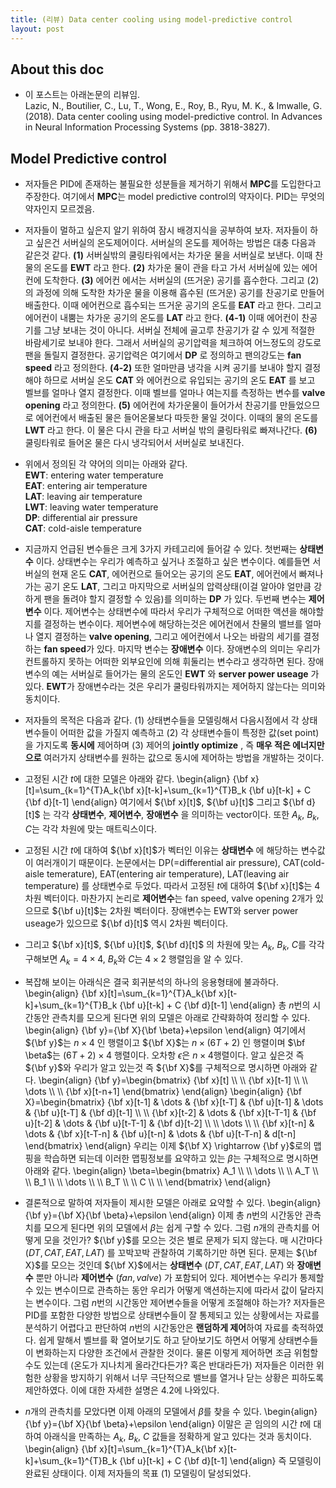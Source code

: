 ```yaml
---
title: (리뷰) Data center cooling using model-predictive control
layout: post 
---
```


## About this doc 
- 이 포스트는 아래논문의 리뷰임. <br/>
Lazic, N., Boutilier, C., Lu, T., Wong, E., Roy, B., Ryu, M. K., \& Imwalle, G. (2018). Data center cooling using model-predictive control. In Advances in Neural Information Processing Systems (pp. 3818-3827).

## Model Predictive control 
- 저자들은 PID에 존재하는 불필요한 성분들을 제거하기 위해서 **MPC**를 도입한다고 주장한다. 여기에서 **MPC**는 model predictive control의 약자이다. PID는 무엇의 약자인지 모르겠음. 

- 저자들이 멀하고 싶은지 알기 위하여 잠시 배경지식을 공부하여 보자. 저자들이 하고 싶은건 서버실의 온도제어이다. 서버실의 온도를 제어하는 방법은 대충 다음과 같은것 같다. **(1)** 서버실밖의 쿨링타워에서는 차가운 물을 서버실로 보낸다. 이때 찬물의 온도를 **EWT** 라고 한다. **(2)** 차가운 물이 관을 타고 가서 서버실에 있는 에어컨에 도착한다. **(3)** 에어컨 에서는 서버실의 (뜨거운) 공기를 흡수한다. 그리고 (2)의 과정에 의해 도착한 차가운 물을 이용해 흡수된 (뜨거운) 공기를 찬공기로 만들어 배출한다. 이때 에어컨으로 흡수되는 뜨거운 공기의 온도를 **EAT** 라고 한다. 그리고 에어컨이 내뿜는 차가운 공기의 온도를 **LAT** 라고 한다. **(4-1)** 이때 에어컨이 찬공기를 그냥 보내는 것이 아니다. 서버실 전체에 골고루 찬공기가 갈 수 있게 적절한 바람세기로 보내야 한다. 그래서 서버실의 공기압력을 체크하여 어느정도의 강도로 팬을 돌릴지 결정한다. 공기압력은 여기에서 **DP** 로 정의하고 팬의강도는 **fan speed** 라고 정의한다. **(4-2)** 또한 얼마만큼 냉각을 시켜 공기를 보내야 할지 결정해야 하므로 서버실 온도 **CAT** 와 에어컨으로 유입되는 공기의 온도 **EAT** 를 보고 벨브를 얼마나 열지 결정한다. 이때 벨브를 얼마나 여는지를 측정하는 변수를 **valve opening** 라고 정의한다. **(5)** 에어컨에 차가운물이 들어가서 찬공기를 만들었으므로 에어컨에서 배출된 물은 들어온물보다 따듯한 물일 것이다. 이때의 물의 온도를 **LWT** 라고 한다. 이 물은 다시 관을 타고 서버실 밖의 쿨링타워로 빠져나간다. **(6)** 쿨링타워로 들어온 물은 다시 냉각되어서 서버실로 보내진다. 

- 위에서 정의된 각 약어의 의미는 아래와 같다. <br/>
**EWT**: entering water temperature <br/>
**EAT**: entering air temperature <br/>
**LAT**: leaving air temperature <br/>
**LWT**: leaving water temperature <br/>
**DP**: differential air pressure <br/>
**CAT**: cold-aisle temperature <br/>

- 지금까지 언급된 변수들은 크게 3가지 카테고리에 들어갈 수 있다. 첫번째는 **상태변수** 이다. 상태변수는 우리가 예측하고 싶거나 조절하고 싶은 변수이다. 예를들면 서버실의 현재 온도 **CAT**, 에어컨으로 들어오는 공기의 온도 **EAT**, 에어컨에서 빠져나가는 공기 온도 **LAT**, 그리고 마지막으로 서버실의 압력상태(이걸 알아야 얼만큼 강하게 팬을 돌려야 할지 결정할 수 있음)를 의미하는 **DP** 가 있다. 두번째 변수는 **제어변수** 이다. 제어변수는 상태변수에 따라서 우리가 구체적으로 어떠한 액션을 해야할지를 결정하는 변수이다. 제어변수에 해당하는것은 에어컨에서 찬물의 밸브를 얼마나 열지 결정하는 **valve opening**, 그리고 에어컨에서 나오는 바람의 세기를 결정하는 **fan speed**가 있다. 마지막 변수는 **장애변수** 이다. 장애변수의 의미는 우리가 컨트롤하지 못하는 어떠한 외부요인에 의해 휘둘리는 변수라고 생각하면 된다. 장애변수의 예는 서버실로 들어가는 물의 온도인 **EWT** 와 **server power useage** 가 있다. **EWT**가 장애변수라는 것은 우리가 쿨링타워까지는 제어하지 않는다는 의미와 동치이다. 

- 저자들의 목적은 다음과 같다. (1) 상태변수들을 모델링해서 다음시점에서 각 상태변수들이 어떠한 값을 가질지 예측하고 (2) 각 상태변수들이 특정한 값(set point)을 가지도록 **동시에** 제어하며 (3) 제어의 **jointly optimize** , 즉 **매우 적은 에너지만으로** 여러가지 상태변수를 원하는 값으로 동시에 제어하는 방법을 개발하는 것이다. 

- 고정된 시간 $t$에 대한 모델은 아래와 같다. 
\begin{align}
{\bf x}[t]=\sum_{k=1}^{T}A_k{\bf x}[t-k]+\sum_{k=1}^{T}B_k {\bf u}[t-k] + C {\bf d}[t-1]
\end{align}
여기에서 ${\bf x}[t]$, ${\bf u}[t]$ 그리고 ${\bf d}[t]$ 는 각각 **상태변수**, **제어변수**, **장애변수** 을 의미하는 vector이다. 또한 $A_k$, $B_k$, $C$는 각각 차원에 맞는 매트릭스이다. 

- 고정된 시간 $t$에 대하여 ${\bf x}[t]$가 벡터인 이유는 **상태변수** 에 해당하는 변수값이 여러개이기 때문이다. 논문에서는 DP(=differential air pressure), CAT(cold-aisle temerature), EAT(entering air temperature), LAT(leaving air temperature) 를 상태변수로 두었다. 따라서 고정된 $t$에 대하여 ${\bf x}[t]$는 4차원 벡터이다. 마찬가지 논리로 **제어변수**는 fan speed, valve opening 2개가 있으므로 ${\bf u}[t]$는 2차원 벡터이다. 장애변수는 EWT와 server power useage가 있으므로 ${\bf d}[t]$ 역시 2차원 벡터이다. 

- 그리고  ${\bf x}[t]$, ${\bf u}[t]$, ${\bf d}[t]$ 의 차원에 맞는 $A_k,~B_k,~C$를 각각 구해보면 $A_k=4\times 4$, $B_k$와 $C$는 $4 \times 2$ 행렬임을 알 수 있다. 

- 복잡해 보이는 아래식은 결국 회귀분석의 하나의 응용형태에 불과하다. 
\begin{align}
{\bf x}[t]=\sum_{k=1}^{T}A_k{\bf x}[t-k]+\sum_{k=1}^{T}B_k {\bf u}[t-k] + C {\bf d}[t-1]
\end{align}
총 $n$번의 시간동안 관측치를 모으게 된다면 위의 모델은 아래로 간략화하여 정리할 수 있다. 
\begin{align}
{\bf y}={\bf X}{\bf \beta}+\epsilon
\end{align}
여기에서 ${\bf y}$는 $n\times 4$ 인 행렬이고 ${\bf X}$는 $n \times (6T+2)$ 인 행렬이며 $\bf \beta$는 $(6T+2) \times 4$ 행렬이다. 오차항 $\epsilon$은 $n \times 4$행렬이다. 알고 싶은것 즉 ${\bf y}$와 우리가 알고 있는것 즉 ${\bf X}$를 구체적으로 명시하면 아래와 같다. 
\begin{align}
{\bf y}=\begin{bmatrix}
{\bf x}[t] \\\\ \\\\ 
{\bf x}[t-1] \\\\ \\\\ 
\dots \\\\ \\\\ 
{\bf x}[t-n+1]
\end{bmatrix}
\end{align}
\begin{align}
{\bf X}=\begin{bmatrix}
{\bf x}[t-1] & \dots & {\bf x}[t-T] & {\bf u}[t-1] & \dots & {\bf u}[t-T] & {\bf d}[t-1] \\\\ \\\\ 
{\bf x}[t-2] & \dots & {\bf x}[t-T-1] & {\bf u}[t-2] & \dots & {\bf u}[t-T-1] & {\bf d}[t-2] \\\\ \\\\ 
\dots \\\\ \\\\ 
{\bf x}[t-n] & \dots & {\bf x}[t-T-n] & {\bf u}[t-n] & \dots & {\bf u}[t-T-n] & d[t-n] 
\end{bmatrix} 
\end{align}
우리는 이제 ${\bf X} \rightarrow {\bf y}$로의 맵핑을 학습하면 되는데 이러한 맵핑정보를 요약하고 있는 $\beta$는 구체적으로 명시하면 아래와 같다. 
\begin{align}
\beta=\begin{bmatrix}
A_1 \\\\ \\\\ 
\dots \\\\ \\\\ 
A_T \\\\ \\\\ 
B_1 \\\\ \\\\ 
\dots \\\\ \\\\ 
B_T \\\\ \\\\ 
C \\\\ \\\\ 
\end{bmatrix}
\end{align}

- 결론적으로 말하여 저자들이 제시한 모델은 아래로 요약할 수 있다. 
\begin{align}
{\bf y}={\bf X}{\bf \beta}+\epsilon
\end{align}
이제 총 $n$번의 시간동안 관측치를 모으게 된다면 위의 모델에서 $\beta$는 쉽게 구할 수 있다. 그럼 $n$개의 관측치를 어떻게 모을 것인가? ${\bf y}$를 모으는 것은 별로 문제가 되지 않는다. 매 시간마다 $(DT,CAT,EAT,LAT)$ 를 꼬박꼬박 관찰하여 기록하기만 하면 된다. 문제는 ${\bf X}$를 모으는 것인데 ${\bf X}$에서는 **상태변수** $(DT,CAT,EAT,LAT)$ 와 **장애변수** 뿐만 아니라 **제어변수** $(fan,valve)$ 가 포함되어 있다. 제어변수는 우리가 통제할 수 있는 변수이므로 관측하는 동안 우리가 어떻게 액션하는지에 따라서 값이 달라지는 변수이다. 그럼 $n$번의 시간동안 제어변수들을 어떻게 조절해야 하는가? 저자들은 PID를 포함한 다양한 방법으로 상태변수들이 잘 통제되고 있는 상황에서는 자료를 분석하기 어렵다고 판단하여 $n$번의 시간동안은 **랜덤하게 제어**하여 자료를 축적하였다. 쉽게 말해서 벨브를 확 열어보기도 하고 닫아보기도 하면서 어떻게 상태변수들이 변화하는지 다양한 조건에서 관찰한 것이다. 물론 이렇게 제어하면 조금 위험할 수도 있는데 (온도가 지나치게 올라간다든가? 혹은 반대라든가) 저자들은 이러한 위험한 상황을 방지하기 위해서 너무 극단적으로 밸브를 열거나 닫는 상황은 피하도록 제안하였다. 이에 대한 자세한 설명은 4.2에 나와있다. 

- $n$개의 관측치를 모았다면 이제 아래의 모델에서 $\beta$를 찾을 수 있다. 
\begin{align}
{\bf y}={\bf X}{\bf \beta}+\epsilon
\end{align}
이말은 곧 임의의 시간 $t$에 대하여 아래식을 만족하는 $A_k$, $B_k$, $C$ 값들을 정확하게 알고 있다는 것과 동치이다. 
\begin{align}
{\bf x}[t]=\sum_{k=1}^{T}A_k{\bf x}[t-k]+\sum_{k=1}^{T}B_k {\bf u}[t-k] + C {\bf d}[t-1]
\end{align}
즉 모델링이 완료된 상태이다. 이제 저자들의 목표 (1) 모델링이 달성되었다. 

